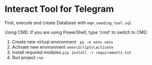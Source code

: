 # Interact Tool for Telegram


First, execute and create Database with `mqm_seeding_tool.sql`

Using CMD. If you are using PowerShell, type 'cmd' to switch to CMD
1. Create new virtual environment
` py -m venv venv`
2. Activate new environment
` venv\Scripts\activate `
3. Install required modules
`pip install -r requirements.txt`
4. Run project
`run`
